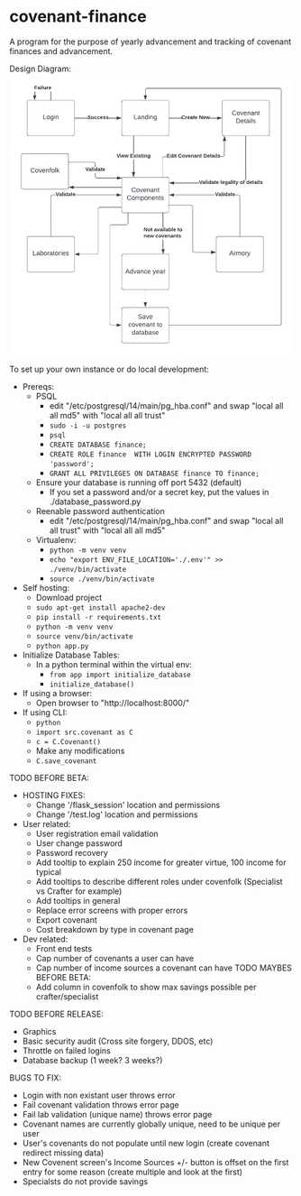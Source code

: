 # covenant-finance
A program for the purpose of yearly advancement and tracking of covenant finances and advancement.

Design Diagram:
![ars finances design diagram](./static/FinanceNavigationChart.png?raw=true)

To set up your own instance or do local development:
  * Prereqs:
    * PSQL
        * edit "/etc/postgresql/14/main/pg_hba.conf" and swap "local all all md5" with "local all all trust"
        * `sudo -i -u postgres`
        * `psql`
        * `CREATE DATABASE finance;`
        * `CREATE ROLE finance  WITH LOGIN ENCRYPTED PASSWORD 'password';`
        * `GRANT ALL PRIVILEGES ON DATABASE finance TO finance;`
    * Ensure your database is running off port 5432 (default)
        * If you set a password and/or a secret key, put the values in ./database_password.py
    * Reenable password authentication
        * edit "/etc/postgresql/14/main/pg_hba.conf" and swap "local all all trust" with "local all all md5"
    * Virtualenv:
        * `python -m venv venv`
        * `echo "export ENV_FILE_LOCATION='./.env'" >> ./venv/bin/activate`
        * `source ./venv/bin/activate`
  * Self hosting:
    * Download project
    * `sudo apt-get install apache2-dev`
    * `pip install -r requirements.txt`
    * `python -m venv venv`
    * `source venv/bin/activate`
    * `python app.py`
  * Initialize Database Tables:
    * In a python terminal within the virtual env:
      * `from app import initialize_database`
      * `initialize_database()`
  * If using a browser:
    * Open browser to "http://localhost:8000/"
  * If using CLI:
    * `python`
    * `import src.covenant as C`
    * `c = C.Covenant()`
    * Make any modifications
    * `C.save_covenant`

TODO BEFORE BETA:
  * HOSTING FIXES:
    * Change '/flask_session' location and permissions
    * Change '/test.log' location and permissions
  * User related:
    * User registration email validation
    * User change password
    * Password recovery
    * Add tooltip to explain 250 income for greater virtue, 100 income for typical
    * Add tooltips to describe different roles under covenfolk (Specialist vs Crafter for example)
    * Add tooltips in general
    * Replace error screens with proper errors
    * Export covenant
    * Cost breakdown by type in covenant page
  * Dev related:
    * Front end tests
    * Cap number of covenants a user can have
    * Cap number of income sources a covenant can have
TODO MAYBES BEFORE BETA:
    * Add column in covenfolk to show max savings possible per crafter/specialist

TODO BEFORE RELEASE:
  * Graphics
  * Basic security audit (Cross site forgery, DDOS, etc)
  * Throttle on failed logins
  * Database backup (1 week? 3 weeks?)

BUGS TO FIX:
  * Login with non existant user throws error
  * Fail covenant validation throws error page
  * Fail lab validation (unique name) throws error page
  * Covenant names are currently globally unique, need to be unique per user
  * User's covenants do not populate until new login (create covenant redirect missing data)
  * New Covenent screen's Income Sources +/- button is offset on the first entry for some reason (create multiple and look at the first)
  * Specialsts do not provide savings

